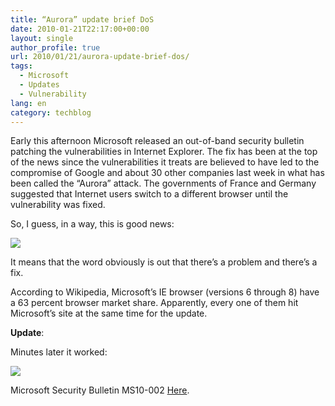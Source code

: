 ```yaml
---
title: “Aurora” update brief DoS
date: 2010-01-21T22:17:00+00:00
layout: single
author_profile: true
url: 2010/01/21/aurora-update-brief-dos/
tags:
  - Microsoft
  - Updates
  - Vulnerability
lang: en
category: techblog
---
```

Early this afternoon Microsoft released an out-of-band security bulletin patching the vulnerabilities in Internet Explorer. The fix has been at the top of the news since the vulnerabilities it treats are believed to have led to the compromise of Google and about 30 other companies last week in what has been called the “Aurora” attack. The governments of France and Germany suggested that Internet users switch to a different browser until the vulnerability was fixed.

So, I guess, in a way, this is good news:

<div>
  <a href="http://3.bp.blogspot.com/_vaUVXcmC3OI/S1jLFsDWvFI/AAAAAAAAAs4/YP4J1F88Gl4/s1600-h/MS_20update_20page.png" imageanchor="1"><img border="0" src="http://3.bp.blogspot.com/_vaUVXcmC3OI/S1jLFsDWvFI/AAAAAAAAAs4/YP4J1F88Gl4/s640/MS_20update_20page.png" /></a>
</div>

It means that the word obviously is out that there’s a problem and there’s a fix.

According to Wikipedia, Microsoft’s IE browser (versions 6 through 8) have a 63 percent browser market share. Apparently, every one of them hit Microsoft’s site at the same time for the update.

**Update**:

Minutes later it worked:

<div>
  <a href="http://3.bp.blogspot.com/_vaUVXcmC3OI/S1jLExVBgBI/AAAAAAAAAsw/FMTZnrfY1yw/s1600-h/MS_20update_20page_202.png" imageanchor="1"><img border="0" src="http://3.bp.blogspot.com/_vaUVXcmC3OI/S1jLExVBgBI/AAAAAAAAAsw/FMTZnrfY1yw/s640/MS_20update_20page_202.png" /></a>
</div>

Microsoft Security Bulletin MS10-002 [Here](http://www.microsoft.com/technet/security/Bulletin/MS10-002.mspx).